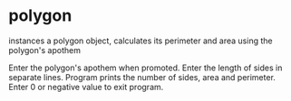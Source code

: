 # polygon

instances a polygon object, calculates its perimeter and area using the polygon's apothem

Enter the polygon's apothem when promoted.
Enter the length of sides in separate lines.
Program prints the number of sides, area and perimeter.
Enter 0 or negative value to exit program.

